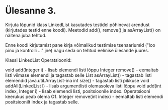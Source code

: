 # Ülesanne 3.

Kirjuta lõpunid klass LinkedList kasutades testidel põhinevat arendust (kirjutades 
testid enne koodi). Meetodid add(), remove() ja asArrayList() on näitena juba tehtud.

Enne koodi kirjutamist pane kirja võimalikud testimise tsenaariumid 
("loo pinu ja kontrolli ..." jne) nagu seda on tehtud eelmise ülesande juures.

Klassi LinkedList Operatsioonid:

void add(Integer i) - lisab elemendi listi lõppu
Integer remove() - eemaltab listi viimase elemendi ja tagastab selle
List asArrayList() - tagastab listi elemendid java.util.ArrayList-ina
int size() - tagastab listi pikkuse
void addAll(LinkedList l) - lisab argumentlisti olemasoleva listi lõppu
void add(int index, Integer i) - lisab elemendi listi, positsioonile index.
  Operatsiooni keerukus peab olema O1.
Integer remove(int index) - eemaltab listi elemendi positsioonilt index ja 
  tagastab selle.

